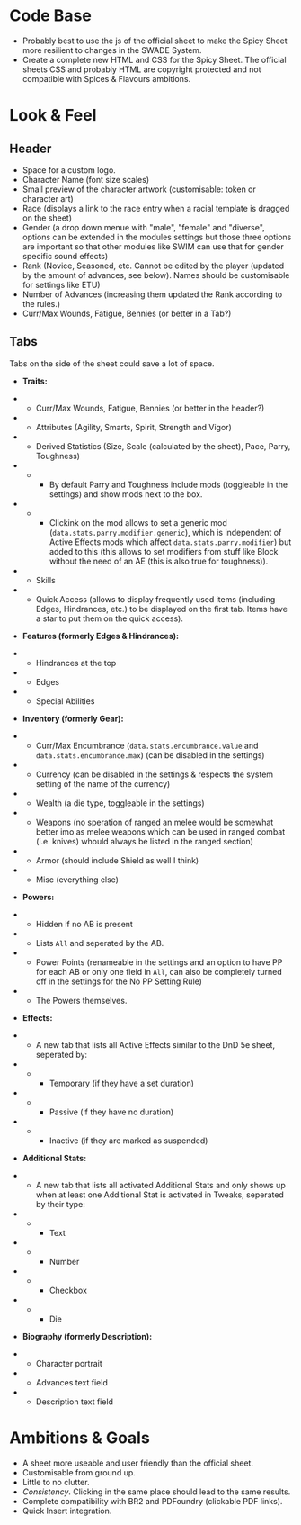 # Code Base  
- Probably best to use the js of the official sheet to make the Spicy Sheet more resilient to changes in the SWADE System.  
- Create a complete new HTML and CSS for the Spicy Sheet. The official sheets CSS and probably HTML are copyright protected and not compatible with Spices & Flavours ambitions.  

# Look & Feel  
## Header
- Space for a custom logo.  
- Character Name (font size scales)  
- Small preview of the character artwork (customisable: token or character art)  
- Race (displays a link to the race entry when a racial template is dragged on the sheet)  
- Gender (a drop down menue with "male", "female" and "diverse", options can be extended in the modules settings but those three options are important so that other modules like SWIM can use that for gender specific sound effects)  
- Rank (Novice, Seasoned, etc. Cannot be edited by the player (updated by the amount of advances, see below). Names should be customisable for settings like ETU)  
- Number of Advances (increasing them updated the Rank according to the rules.)  
- Curr/Max Wounds, Fatigue, Bennies (or better in a Tab?)  

## Tabs  
Tabs on the side of the sheet could save a lot of space.  
- **Traits:**  
- - Curr/Max Wounds, Fatigue, Bennies (or better in the header?)  
- - Attributes (Agility, Smarts, Spirit, Strength and Vigor)  
- - Derived Statistics (Size, Scale (calculated by the sheet), Pace, Parry, Toughness)
- - - By default Parry and Toughness include mods (toggleable in the settings) and show mods next to the box.  
- - - Clickink on the mod allows to set a generic mod (`data.stats.parry.modifier.generic`), which is independent of Active Effects mods which affect `data.stats.parry.modifier`) but added to this (this allows to set modifiers from stuff like Block without the need of an AE (this is also true for toughness)).  
- - Skills  
- - Quick Access (allows to display frequently used items (including Edges, Hindrances, etc.) to be displayed on the first tab. Items have a star to put them on the quick access).  
  
- **Features (formerly Edges & Hindrances):**  
- - Hindrances at the top
- - Edges  
- - Special Abilities

- **Inventory (formerly Gear):**  
- - Curr/Max Encumbrance (`data.stats.encumbrance.value` and `data.stats.encumbrance.max`) (can be disabled in the settings)  
- - Currency (can be disabled in the settings & respects the system setting of the name of the currency)  
- - Wealth (a die type, toggleable in the settings)  
- - Weapons (no speration of ranged an melee would be somewhat better imo as melee weapons which can be used in ranged combat (i.e. knives) whould always be listed in the ranged section)  
- - Armor (should include Shield as well I think)  
- - Misc (everything else)  

- **Powers:**  
- - Hidden if no AB is present
- - Lists `All` and seperated by the AB.  
- - Power Points (renameable in the settings and an option to have PP for each AB or only one field in `All`, can also be completely turned off in the settings for the No PP Setting Rule)  
- - The Powers themselves.  

- **Effects:**  
- - A new tab that lists all Active Effects similar to the DnD 5e sheet, seperated by:
- - - Temporary (if they have a set duration)  
- - - Passive (if they have no duration)  
- - - Inactive (if they are marked as suspended)  

- **Additional Stats:**  
- - A new tab that lists all activated Additional Stats and only shows up when at least one Additional Stat is activated in Tweaks, seperated by their type:  
- - - Text  
- - - Number  
- - - Checkbox  
- - - Die

- **Biography (formerly Description):**  
- - Character portrait  
- - Advances text field
- - Description text field

# Ambitions & Goals  
- A sheet more useable and user friendly than the official sheet.  
- Customisable from ground up.  
- Little to no clutter.  
- *Consistency*. Clicking in the same place should lead to the same results.  
- Complete compatibility with BR2 and PDFoundry (clickable PDF links).
- Quick Insert integration.  